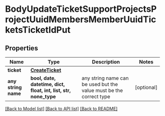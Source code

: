 # BodyUpdateTicketSupportProjectsProjectUuidMembersMemberUuidTicketsTicketIdPut


## Properties
Name | Type | Description | Notes
------------ | ------------- | ------------- | -------------
**ticket** | [**CreateTicket**](CreateTicket.md) |  | 
**any string name** | **bool, date, datetime, dict, float, int, list, str, none_type** | any string name can be used but the value must be the correct type | [optional]

[[Back to Model list]](../README.md#documentation-for-models) [[Back to API list]](../README.md#documentation-for-api-endpoints) [[Back to README]](../README.md)


